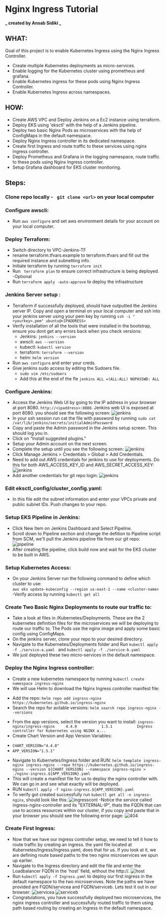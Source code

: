 # Nginx Ingress Tutorial

**_ created by Ansab Sidiki _**

## WHAT:

Goal of this project is to enable Kubernetes Ingress using the Nginx Ingress Controller.

- Create multiple Kubernetes deployments as micro-services.
- Enable logging for the Kubernetes cluster using prometheus and grafana.
- Enable Kubernetes ingress for these pods using Nginx Ingress Controller.
- Enable Kubernetes Ingress across namespaces.

## HOW:

- Create AWS VPC and Deploy Jenkins on a Ec2 instance using terraform.
- Deploy EKS using 'eksctl' with the help of a Jenkins pipeline.
- Deploy two basic Nginx Pods as microservices with the help of ConfigMaps in the default namespace.
- Deploy Nginx Ingress controller in its dedicated namespace.
- Create first Ingress and route traffic to these services using nginx ingress controller.
- Deploy Prometheus and Grafana in the logging namespace, route traffic to these pods using Nginx Ingress controller.
- Setup Grafana dashboard for EKS cluster monitoring.

## Steps:

### Clone repo locally - ` git clone <url>` on your local computer <br>

### Configure awscli:

- Run `aws configure` and set aws environment details for your account on your local computer.

### Deploy Terraform:

- Switch directory to VPC-Jenkins-TF
- rename terraform.tfvars.example to terraform.tfvars and fill out the required instance and subnetting info.
- Initiate terraform by running `terraform init`
- Run ` terraform plan` to ensure correct infrastructure is being deployed. -Optional
- Run `terraform apply -auto-approve` to deploy the infrastructure

### Jenkins Server setup :

- Terraform if successfully deployed, should have outputted the Jenkins server IP. Copy and open a terminal on your local computer and ssh into your jenkins server using your pem key by running `ssh -i "<yourkey>.pem" ubuntu@<IPADDRESS>`
- Verify installation of all the tools that were installed in the bootstrap, ensure you dont get any errors back when you check versions:
  - Jenkins: `jenkins --version`
  - awscli: `aws --version`
  - kubectl: `kubectl version`
  - terraform: `terraform --version`
  - helm: `helm version`
- Run `aws configure` and enter your creds.
- Give jenkins sudo access by editing the Sudoers file.
  - `sudo vim /etc/sudoers `
  - Add this at the end of the fle `jenkins ALL =(ALL:ALL) NOPASSWD: ALL`

### Configure Jenkins:

- Access the Jenkins Web UI by going to the IP address in your browser at port 8080. `http://<ipaddress>:8080`.
  Jenkins web UI is exposed at port 8080. you should see the following screen:
  ![jenkins](./images/jenkinsstartup.jpg)
- In your ssh session run cat the file with password by running `sudo cat /var/lib/jenkins/secrets/initialAdminPassword`
- Copy and paste the Admin password in the Jenkins setup screen. This should log you in.
- Click on "Install suggested plugins."
- Setup your Admin account on the next screen.
- Complete the setup until you see the following screen:
  ![jenkins](./images/jenkinshome.jpg)
- Click Manage Jenkins > Credentials > Global > Add Credentials.
- Need to add out AWS credentials for jenkins to use for deployments. Do this for both AWS_ACCESS_KEY_ID and AWS_SECRET_ACCESS_KEY:
  ![jenkins](./images/jenkinscred.jpg)
- Add another credentials for git repo login:
  ![jenkins](./images/gitcreds.jpg)

### Edit eksctl_config/cluster_config.yaml:

- In this file edit the subnet information and enter your VPCs private and public subnet IDs. Push changes to your repo.

### Setup EKS Pipeline in Jenkins:

- Click New Item on Jenkins Dashboard and Select Pipeline.
- Scroll down to Pipeline section and change the defition to Pipeline script from SCM, we'll pull the Jenkins pipeline file from our git repo:
  ![pipeline](./images/pipeline.jpg)
- After creating the pipeline, click build now and wait for the EKS cluster to be built in AWS.

### Setup Kubernetes Access:

- On your Jenkins Server run the following command to define which cluster to use:<br>
  `aws eks update-kubeconfig --region us-east-1 --name <cluster-name>`<br>
  -Verify access by running `kubectl get all`

### Create Two Basic Nginx Deployments to route our traffic to:

- Take a look at files in /Kubernetes/Deployments. These are the 2 kubernetes definition files for the microservices we will be deploying to route our traffic to. The Pods use the nginx image and apply some basic config using ConfigMaps.
- On the jenkins server, clone your repo to your desired directory.
- Navigate to the Kubernetes/Deployments folder and Run `kubectl apply -f ./service-a.yaml ` and `kubectl apply -f ./service-b.yaml`
- We just deployed these two micro-services in the default namespace.

### Deploy the Nginx Ingress controller:

- Create a new kubernetes namespace by running `kubectl create namespace ingress-nginx`
- We will use Helm to download the Nginx Ingress controller manifest file:

* Add the repo: `helm repo add ingress-nginx https://kubernetes.github.io/ingress-nginx`
* Search the repo for avilable versions: `helm search repo ingress-nginx --versions`

- From the app versions, select the version you want to install:
  `ingress-nginx/ingress-nginx     4.4.0           1.5.1           Ingress controller for Kubernetes using NGINX a...`
- Create Chart Version and App Version Variables:

* `CHART_VERSION="4.4.0"`
* `APP_VERSION="1.5.1"`

- Navigate to Kubernetes/Ingress folder and RUN:
  `helm template ingress-nginx ingress-nginx --repo https://kubernetes.github.io/ingress-nginx --version ${CHART_VERSION} --namespace ingress-nginx > ./nginx-ingress.${APP_VERSION}.yaml`
- This will create a manifest file for us to deploy the nginx controller with. We can go in and see what exactly will be deployed.
- RUN `kubectl apply -f nginx-ingress.${APP_VERSION}.yaml `
- To verify got created successfully run `kubectl get all -n ingress-nginx`, should look like this:
  ![ingresscont](./images/ingresscontrol.jpg)
  -Notice the service called ingress-nginx-controller and its "EXTERNAL-IP", thats the FQDN that can use to access resources within our cluster, if you copy and paste that in your browser you should see the following error page:
  ![404](./images/404.jpg)

### Create First Ingress:

- Now that we have our ingress controller setup, we need to tell it how to route traffic by creating an ingress. the yaml file located at Kubernetes/Ingress/Ingress.yaml, does that for us. If you look at it, we are defining route based paths to the two nginx microservices we spun up earlier.
- Navigate to the Ingress directory and edit the file and enter the Loadbalancer FQDN in the 'host' field, without the http://.
  ![host](./images/host.jpg)
- Run `kubectl apply -f Ingress.yaml` to deploy our first ingress in the default namespace to the two microservives. Note the paths we have provided are FQDN/servicea and FQDN/serviceb. Lets test it out in our browser:
  ![servicea](./images/serviceA.jpg) ![serviceb](./images/serviceb.jpg)
- Congratulations, you have successfully deployed two microservices, the nginx ingress controller and successfully routed traffic to them using path based routing by creating an Ingress in the default namespace.
